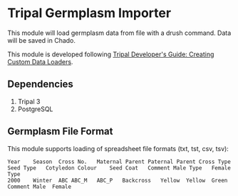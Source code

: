 # Tripal Germplasm Importer

This module will load germplasm data from file with a drush command. Data will be saved in Chado.

This module is developed following [Tripal Developer's Guide: Creating Custom Data Loaders](https://tripal.readthedocs.io/en/latest/dev_guide/custom_data_loader.html).

## Dependencies
1. Tripal 3
2. PostgreSQL

## Germplasm File Format
This module supports loading of spreadsheet file formats (txt, tst, csv, tsv):
```
Year 	Season	Cross No.	Maternal Parent	Paternal Parent	Cross Type	Seed Type	Cotyledon Colour	Seed Coat	Comment	Male Type	Female Type
2000	Winter	ABC	ABC_M	ABC_P	Backcross	Yellow  Yellow  Green Comment Male  Female
```

